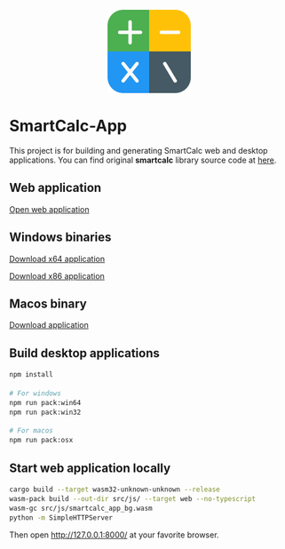 <p align="center">
  <img src="assets/smartcalc.png" alt="SmartCalc" width="150" height="150" />
</p>

# SmartCalc-App
This project is for building and generating SmartCalc web and desktop applications.
You can find original **smartcalc** library source code at [here](https://github.com/erhanbaris/smartcalc/).

## Web application
[Open web application](https://erhanbaris.github.io/smartcalc-app/)


## Windows binaries
[Download x64 application](https://github.com/erhanbaris/smartcalc/releases/download/v.1.0.4/smartcalc-win64-v1.0.4.zip)

[Download x86 application](https://github.com/erhanbaris/smartcalc/releases/download/v.1.0.4/smartcalc-win-ia32-v1.0.4.zip)


## Macos binary
[Download application](https://github.com/erhanbaris/smartcalc/releases/download/v.1.0.4/smartcalc-osx-v1.0.4.zip)



## Build desktop applications

```bash
npm install

# For windows
npm run pack:win64
npm run pack:win32

# For macos
npm run pack:osx
```

## Start web application locally

```bash
cargo build --target wasm32-unknown-unknown --release
wasm-pack build --out-dir src/js/ --target web --no-typescript
wasm-gc src/js/smartcalc_app_bg.wasm
python -m SimpleHTTPServer
```

Then open http://127.0.0.1:8000/ at your favorite browser.

